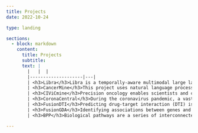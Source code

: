 ```yaml
---
title: Projects
date: 2022-10-24

type: landing

sections:
  - block: markdown
    content:
      title: Projects
      subtitle: 
      text: |
        |   |  |
        |--------------------|---|
        | <h3>Libra</h3>Libra is a temporally-aware multimodal large language model designed for chest X-ray report generation. By leveraging temporal sequences of medical images, Libra enhances the understanding of disease progression and improves the accuracy of automated radiology report generation. This approach aids clinicians by providing more context-aware and consistent reporting over time. For the latest updates and details, please visit the <a href="https://x-izhang.github.io/Libra_v1.0/">project website</a>. | ![icon for the Libra project](libra.png) |
        | <h3>CancerMine</h3>This project uses natural language processing to identify cancer genes and their roles in different cancers (e.g. as drivers, oncogenes or tumor suppressors). This information can be used to help identify important cancer mutations and understanding the underlying genetics of different cancer types. This work was published in <a href="https://doi.org/10.1038/s41592-019-0422-y">Nature Methods</a>. The dataset can be explored through <a href="http://bionlp.bcgsc.ca/cancermine/">this web viewer</a>, the code is available at <a href="https://github.com/jakelever/cancermine">GitHub</a> and the dataset is available at <a href="https://doi.org/10.5281/zenodo.1156241">Zenodo</a> | ![icon for the cancer mine project](cancermine.jpg) |
        | <h3>CIViCmine</h3>Precision oncology enables scientists and clinicians to probe the genetics of individual patients' tumours. But the clinical relevance of each mutation can be hard to ascertain and reference to the latest research is often required. The CIViC database aims to curate this expert knowledge. As part of this, the CIViCmine project uses natural language processing to identify mentions of cancer mutations and their clinical impacts. This work was published in <a href="https://doi.org/10.1186/s13073-019-0686-y">Genome Medicine</a>. The dataset can be explored through <a href="http://bionlp.bcgsc.ca/civicmine/">this web viewer</a>, the code is available at <a href="https://github.com/jakelever/civicmine">GitHub</a> and the dataset is available at <a href="https://doi.org/10.5281/zenodo.1472826">Zenodo</a>. | ![icon for the civicmine project](civicmine.jpg) |
        | <h3>CoronaCentral</h3>During the coronavirus pandemic, a vast number of research papers were published related to COVID-19. The Corona Central resource categorized these using a BERT-based classifier along with a unique dataset of categorized documents. It provided a portal to explore these research papers. This work was published in <a href="https://doi.org/10.1073/pnas.2100766118">PNAS</a>. The code can be accessed at <a href="https://github.com/jakelever/corona-ml">GitHub</a> and the corpus of documents at <a href="https://doi.org/10.5281/zenodo.4383289">Zenodo</a>. | ![icon for the corona central project](coronacentral.jpg) |
        | <h3>FusionDTI</h3>Predicting drug-target interaction (DTI) is critical in the drug discovery process. Despite remarkable advances in recent DTI models through the integration of representations from diverse drug and target encoders, such models often struggle to capture the fine-grained interactions between drugs and protein. To address this issue, we introduce a novel model, called FusionDTI, which uses a token-level Fusion module to effectively learn fine-grained information for Drug-Target Interaction. This work was published in <a href="https://zhaohanm.github.io/FusionDTI.github.io/">ICML 2024 AI for Science Workshop</a>. The code can be accessed at <a href="https://github.com/zhaohanm/fusiondti">GitHub</a> and the demo at <a href="https://huggingface.co/spaces/Gla-AI4BioMed-Lab/FusionDTI">Hugging Face</a>. | ![icon for the FusionDTI project](FusionDTI.png) |
        | <h3>FusionGDA</h3>Identifying associations between genes and diseases is critical for diagnosis, prevention, prognosis and drug development. We propose a novel FusionGDA model, which utilises a pre-training phase with a fusion module to enrich the gene and disease semantic representations encoded by pre-trained language models. This work was published in <a href="https://academic.oup.com/bib/article/25/5/bbae380/7735275">Briefings in Bioinformatics</a>. The code can be accessed at <a href="https://github.com/ZhaohanM/FusionGDA">GitHub</a> and the demo at <a href="https://huggingface.co/spaces/Gla-AI4BioMed-Lab/FusionGDA">Hugging Face</a>. | ![icon for the FusionGDA project](FusionGDA.jpg)|
        | <h3>BPP</h3>Biological pathways are a series of interconnected biochemical reactions that support life activities. Current research relies heavily on experiments and manual analysis, overlooking the rich topological information within pathway networks. We develop a Biochemical Pathway Prediction (BPP) platform to automatically identify potential connections within these pathways. BPP can predict participants or products in biochemical reactions and includes tools to interpret these predictions. This work was published in <a href="https://academic.oup.com/bib/article/25/5/bbae355/7724465">Briefings in Bioinformatics</a>. The website and code can be accessed at <a href="https://github.com/Glasgow-AI4BioMed/BPP">GitHub</a>. | ![icon for the BPP project](BPP.jpg)|

---
```


